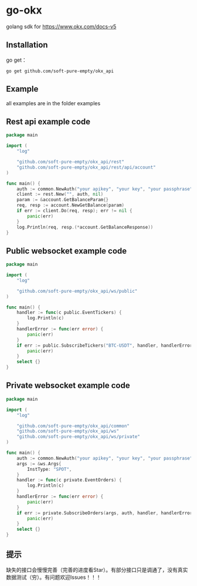 # go-okx
golang sdk for https://www.okx.com/docs-v5

## Installation

go get：
```shell
go get github.com/soft-pure-empty/okx_api
```

## Example
all examples are in the folder examples

## Rest api example code
```go
package main

import (
	"log"

	"github.com/soft-pure-empty/okx_api/rest"
	"github.com/soft-pure-empty/okx_api/rest/api/account"
)

func main() {
	auth := common.NewAuth("your apikey", "your key", "your passphrase", false)
	client := rest.New("", auth, nil)
	param := &account.GetBalanceParam{}
	req, resp := account.NewGetBalance(param)
	if err := client.Do(req, resp); err != nil {
		panic(err)
	}
	log.Println(req, resp.(*account.GetBalanceResponse))
}
```

## Public websocket example code
```go
package main

import (
	"log"

	"github.com/soft-pure-empty/okx_api/ws/public"
)

func main() {
	handler := func(c public.EventTickers) {
		log.Println(c)
	}
	handlerError := func(err error) {
		panic(err)
	}
	if err := public.SubscribeTickers("BTC-USDT", handler, handlerError, false); err != nil {
		panic(err)
	}
	select {}
}
```

## Private websocket example code
```go
package main

import (
	"log"

	"github.com/soft-pure-empty/okx_api/common"
	"github.com/soft-pure-empty/okx_api/ws"
	"github.com/soft-pure-empty/okx_api/ws/private"
)

func main() {
	auth := common.NewAuth("your apikey", "your key", "your passphrase", false)
	args := &ws.Args{
		InstType: "SPOT",
	}
	handler := func(c private.EventOrders) {
		log.Println(c)
	}
	handlerError := func(err error) {
		panic(err)
	}
	if err := private.SubscribeOrders(args, auth, handler, handlerError); err != nil {
		panic(err)
	}
	select {}
}
```

## 提示
缺失的接口会慢慢完善（完善的进度看Star）。有部分接口只是调通了，没有真实数据测试（穷）。有问题欢迎Issues！！！